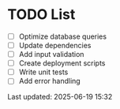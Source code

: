 # TODO List

- [ ] Optimize database queries
- [ ] Update dependencies
- [ ] Add input validation
- [ ] Create deployment scripts
- [ ] Write unit tests
- [ ] Add error handling

Last updated: 2025-06-19 15:32
